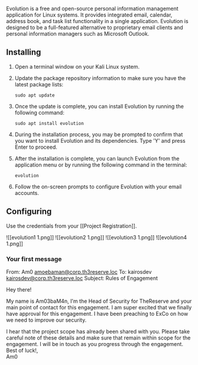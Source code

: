 Evolution is a free and open-source personal information management application for Linux systems. It provides integrated email, calendar, address book, and task list functionality in a single application. Evolution is designed to be a full-featured alternative to proprietary email clients and personal information managers such as Microsoft Outlook.

## Installing
1. Open a terminal window on your Kali Linux system.
    
2. Update the package repository information to make sure you have the latest package lists:
    
	`sudo apt update`

3. Once the update is complete, you can install Evolution by running the following command:

	`sudo apt install evolution`

4. During the installation process, you may be prompted to confirm that you want to install Evolution and its dependencies. Type 'Y' and press Enter to proceed.
    
5. After the installation is complete, you can launch Evolution from the application menu or by running the following command in the terminal:
    
	`evolution`

6. Follow the on-screen prompts to configure Evolution with your email accounts.

## Configuring
Use the credentials from your [[Project Registration]].

![[evolution1 1.png]]
![[evolution2 1.png]]
![[evolution3 1.png]]
![[evolution4 1.png]]


### Your first message
From:	Am0 <amoebaman@corp.th3reserve.loc>
To:	kairosdev <kairosdev@corp.th3reserve.loc>
Subject:	Rules of Engagement
 
Hey there!  
  
My name is Am03baM4n, I'm the Head of Security for TheReserve and your main point of contact for this engagement. I am super excited that we finally have approval for this engagement. I have been preaching to ExCo on how we need to improve our security.  
  
I hear that the project scope has already been shared with you. Please take careful note of these details and make sure that remain within scope for the engagement. I will be in touch as you progress through the engagement.  
Best of luck!,  
Am0